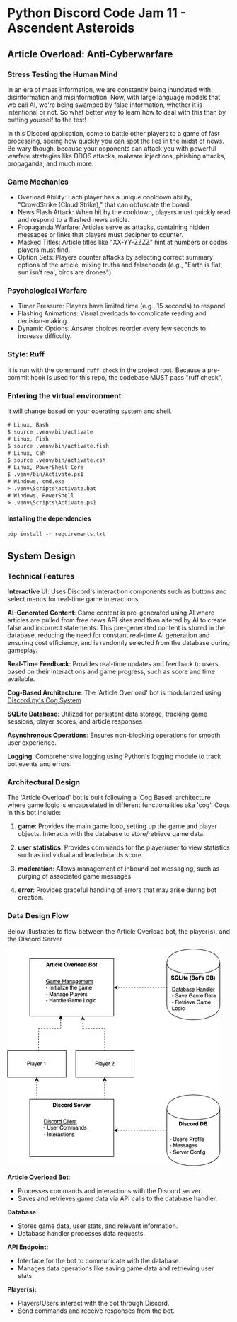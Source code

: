 # Python Discord Code Jam 11 - Ascendent Asteroids

## Article Overload: Anti-Cyberwarfare

### Stress Testing the Human Mind
In an era of mass information, we are constantly being inundated with disinformation and misinformation. Now, with large language models that we call AI, we're being swamped by false information, whether it is intentional or not. So what better way to learn how to deal with this than by putting yourself to the test!

In this Discord application, come to battle other players to a game of fast processing, seeing how quickly you can spot the lies in the midst of news. Be wary though, because your opponents can attack you with powerful warfare strategies like DDOS attacks, malware injections, phishing attacks, propaganda, and much more.


### Game Mechanics

 - Overload Ability: Each player has a unique cooldown ability, "CrowdStrike (Cloud Strike)," that can obfuscate the board.
 - News Flash Attack: When hit by the cooldown, players must quickly read and respond to a flashed news article.
 - Propaganda Warfare: Articles serve as attacks, containing hidden messages or links that players must decipher to counter.
 - Masked Titles: Article titles like "XX-YY-ZZZZ" hint at numbers or codes players must find.
 - Option Sets: Players counter attacks by selecting correct summary options of the article, mixing truths and falsehoods (e.g., "Earth is flat, sun isn’t real, birds are drones").

### Psychological Warfare
- Timer Pressure: Players have limited time (e.g., 15 seconds) to respond.
- Flashing Animations: Visual overloads to complicate reading and decision-making.
- Dynamic Options: Answer choices reorder every few seconds to increase difficulty.



### Style: Ruff

It is run with the command `ruff check` in the project root. Because a pre-commit hook is used for this repo, the codebase MUST pass "ruff check".

### Entering the virtual environment

It will change based on your operating system and shell.

```shell
# Linux, Bash
$ source .venv/bin/activate
# Linux, Fish
$ source .venv/bin/activate.fish
# Linux, Csh
$ source .venv/bin/activate.csh
# Linux, PowerShell Core
$ .venv/bin/Activate.ps1
# Windows, cmd.exe
> .venv\Scripts\activate.bat
# Windows, PowerShell
> .venv\Scripts\Activate.ps1
```

#### Installing the dependencies

```shell
pip install -r requirements.txt
```

## System Design

### Technical Features

**Interactive UI**: Uses Discord's interaction components such as buttons and select menus for real-time game interactions.


**AI-Generated Content**: Game content is pre-generated using AI where articles are pulled from free news API sites and then altered by AI to create false and incorrect statements. This pre-generated content is stored in the database, reducing the need for constant real-time AI generation and ensuring cost efficiency, and is randomly selected from the database during gameplay.

**Real-Time Feedback**: Provides real-time updates and feedback to users based on their interactions and game progress, such as score and time available.

**Cog-Based Architecture**: The 'Article Overload' bot is modularized using [Discord.py's Cog System](https://discordpy.readthedocs.io/en/stable/ext/commands/cogs.html)

**SQLite Database**: Utilized for persistent data storage, tracking game sessions, player scores, and article responses

**Asynchronous Operations**: Ensures non-blocking operations for smooth user experience.

**Logging**: Comprehensive logging using Python's logging module to track bot events and errors.

### Architectural Design

The 'Article Overload' bot is built following a 'Cog Based' architecture where game logic is encapsulated in different functionalities aka 'cog'. Cogs in this bot include:

1. **game**: Provides the main game loop, setting up the game and player objects. Interacts with the database to store/retrieve game data.

2. **user statistics**: Provides commands for the player/user to view statistics such as individual and leaderboards score.

3. **moderation**: Allows management of inbound bot messaging, such as purging of associated game messages

4. **error**: Provides graceful handling of errors that may arise during bot creation.

### Data Design Flow

Below illustrates to flow between the Article Overload bot, the player(s), and the Discord Server

![data_design_flow](docs/images/article_overload_data_design_flow.drawio.png)

**Article Overload Bot**:
- Processes commands and interactions with the Discord server.
- Saves and retrieves game data via API calls to the database handler.

**Database:**
- Stores game data, user stats, and relevant information.
- Database handler processes data requests.

**API Endpoint:**
- Interface for the bot to communicate with the database.
- Manages data operations like saving game data and retrieving user stats.

**Player(s):**
- Players/Users interact with the bot through Discord.
- Send commands and receive responses from the bot.
